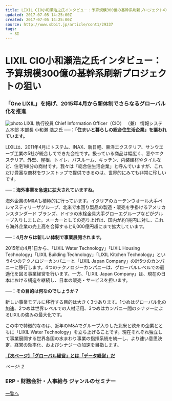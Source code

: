 ```yaml
---
title: LIXIL CIO小和瀬浩之氏インタビュー：予算規模300億の基幹系刷新プロジェクトの狙い
updated: 2017-07-05 14:25:00Z
created: 2017-07-05 14:25:00Z
source: http://www.sbbit.jp/article/cont1/29337
tags:
  - SI
---
```


# LIXIL CIO小和瀬浩之氏インタビュー：予算規模300億の基幹系刷新プロジェクトの狙い

### 「One LIXIL」を掲げ、2015年4月から新体制でさらなるグローバル化を推進

![photo](../_resources/42345ead8dd53f1d9e90fd42df7949e7.jpg)
LIXIL 執行役員 Chief Information Officer（CIO）
（兼） 情報システム本部 本部長
小和瀬 浩之氏
**──：「住まいと暮らしの総合住生活企業」を謳われています。**

LIXILは、2011年4月にトステム、INAX、新日軽、東洋エクステリア、サンウエーブ工業の5社が統合してできた会社です。扱っている商品は幅広く、窓やエクステリア、外壁、屋根、トイレ、バスルーム、キッチン、内装建材やタイルなど、住宅1棟分の商材です。我々は「総合住生活企業」と呼んでいますが、これだけ豊富な商材をワンストップで提供できるのは、世界的にみても非常に珍しいです。

**──：海外事業を急速に拡大されていますね。**

海外企業のM&Aも積極的に行っています。イタリアのカーテンウオール大手ペルマスティリーザグループ、北米で水回り製品の製造・販売を手掛けるアメリカンスタンダード ブランズ、ドイツの水栓金具大手グローエグループなどがグループ入りしました。メーカーとしての売り上げは、国内が約1兆円に対し、これら海外企業の売上高を合算すると6,000億円超にまで拡大しています。

**──：4月からは新しい体制で事業展開されます。**

2015年の4月1日から、「LIXIL Water Technology」「LIXIL Housing Technology」「LIXIL Building Technology」「LIXIL Kitchen Technology」という4つのテクノロジーカンパニーと「LIXIL Japan Company」の計5つのカンパニーに移行します。4つのテクノロジーカンパニーは、グローバルレベルでの最適化を図る事業経営を行います。一方、「LIXIL Japan Company」は、現在の日本における構造を継続し、日本の販売・サービスを担います。

**──：その目的は何なのでしょうか？**

新しい事業モデルに移行する目的は大きく3つあります。1つめはグローバル化の加速、2つめは世界レベルでの人材活用、3つめはカンパニー間のシナジーによるLIXILの強みの最大化です。

この中で特徴的なのは、近年のM&Aでグループ入りした北米と欧州の企業とともに「LIXIL Water Technology」を立ち上げることです。現在それぞれ独立して事業展開する世界各国の水まわり事業の指揮系統を統一し、より速い意思決定、経営の効率化、およびシナジーの加速を目指します。

[**【次ページ】「グローバル経営」とは「データ経営」だ**](http://www.sbbit.jp/article/cont1/29337?page=2)

*ページ: 2*

### ERP・財務会計・人事給与 ジャンルのセミナー

[一覧へ](http://www.sbbit.jp/eventinfo/result.aspx?g=47)